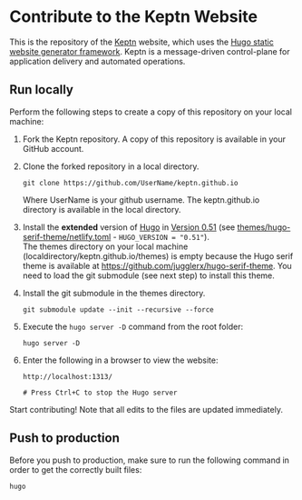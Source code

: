 # Contribute to the Keptn Website

This is the repository of the [Keptn](https://keptn.sh) website, which uses the [Hugo static website generator framework](http://gohugo.io). 
Keptn is a message-driven control-plane for application delivery and automated operations.
## Run locally

Perform the following steps to create a copy of this repository on your local machine:

1. Fork the Keptn repository.
A copy of this repository is available in your GitHub account.

2. Clone the forked repository in a local directory.
    ```
    git clone https://github.com/UserName/keptn.github.io
    ``` 
	Where UserName is your github username. The keptn.github.io directory is available in the local directory.
	
3. Install the **extended** version of [Hugo](http://gohugo.io) in [Version 0.51](https://github.com/gohugoio/hugo/releases/tag/v0.51) (see [themes/hugo-serif-theme/netlify.toml](themes/hugo-serif-theme/netlify.toml) - `HUGO_VERSION = "0.51"`).  
The themes directory on your local machine (localdirectory/keptn.github.io/themes) is empty because the Hugo serif theme is available at https://github.com/jugglerx/hugo-serif-theme. You need to load the git submodule (see next step) to install this theme.

4. Install the git submodule in the themes directory.
    ```
    git submodule update --init --recursive --force
    ```
5. Execute the `hugo server -D` command from the root folder:
    ```
    hugo server -D    
    ```
6. Enter the following in a browser to view the website:
    ```
    http://localhost:1313/
	
	# Press Ctrl+C to stop the Hugo server
    ```
	
Start contributing! Note that all edits to the files are updated immediately.

## Push to production

Before you push to production, make sure to run the following command in order to get the correctly built files:

```
hugo
```
